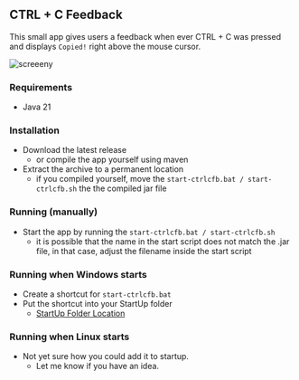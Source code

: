 ## CTRL + C Feedback
This small app gives users a feedback when ever CTRL + C was pressed  
and displays `Copied!` right above the mouse cursor.

![screeeny](https://i.imgur.com/hRZiF2y.png)

### Requirements
* Java 21

### Installation
* Download the latest release
  * or compile the app yourself using maven
* Extract the archive to a permanent location
  * if you compiled yourself, move the `start-ctrlcfb.bat / start-ctrlcfb.sh` the the compiled jar file 

### Running (manually)
* Start the app by running the `start-ctrlcfb.bat / start-ctrlcfb.sh`
  * it is possible that the name in the start script does not match the .jar file, in that case, adjust the filename inside the start script
  
### Running when Windows starts
* Create a shortcut for `start-ctrlcfb.bat`
* Put the shortcut into your StartUp folder
  * [StartUp Folder Location](https://www.intowindows.com/location-of-the-startup-folder-in-windows-10/)

### Running when Linux starts
* Not yet sure how you could add it to startup.
   * Let me know if you have an idea. 
